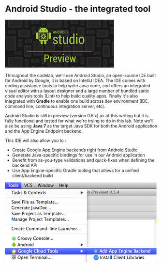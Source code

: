 # Android Studio - the integrated tool

![image alt text](../images/image_2.png)

Throughout the codelab, we'll use Android Studio, an open-source IDE built for
Android by Google, it is based on IntelliJ IDEA. The IDE comes with coding
assistance tools to help write Java code, and offers an integrated visual editor
with a layout designer and a large number of bundled static code analysis tools
(Lint) to help build quality apps. Finally it's also integrated with **Gradle**
to enable one build across dev environment (IDE, command line, continuous
integration server, etc).

Android Studio is still in preview (version 0.6.x) as of this writing but it is
fully functional and tested for what we're trying to do in this lab. Note we'll
also be using **Java 7** as the target Java SDK for both the Android application
and the App Engine Endpoint backend.

This IDE will also allow you to :

* Create Google App Engine backends right from Android Studio
* Generate Java-specific bindings for use in our Android application
* Benefit from as-you-type validations and quick-fixes when defining the
backend API
* Use App Engine-specific Gradle tooling that allows for a unified
client/backend build

![image alt text](../images/image_3.png)
